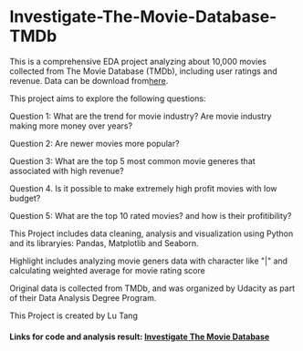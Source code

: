 # Investigate-The-Movie-Database-TMDb

This is a comprehensive EDA project analyzing about 10,000 movies collected from The Movie Database (TMDb), including user ratings and revenue. Data can be download from[here](https://d17h27t6h515a5.cloudfront.net/topher/2017/October/59dd1c4c_tmdb-movies/tmdb-movies.csv).

This project aims to explore the following questions:

Question 1: What are the trend for movie industry? Are movie industry making more money over years?

Question 2: Are newer movies more popular?

Question 3: What are the top 5 most common movie generes that associated with high revenue?

Question 4. Is it possible to make extremely high profit movies with low budget?

Question 5: What are the top 10 rated movies? and how is their profitibility?

This Project includes data cleaning, analysis and visualization using Python and its libraryies: Pandas, Matplotlib and Seaborn. 

Highlight includes analyzing movie geners data with character like "|" and calculating weighted average for movie rating score

Original data is collected from TMDb, and was organized by Udacity as part of their Data Analysis Degree Program.

This Project is created by Lu Tang

#### Links for code and analysis result: <a href="https://nbviewer.jupyter.org/github/lutang123/Investigate-The-Movie-Database/blob/master/Project_%20Investigate%20The%20Movie%20Database%20%28TMDb%29.ipynb">Investigate The Movie Database</a> 
